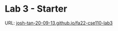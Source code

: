 # Lab 3 - Starter
URL: [josh-tan-20-09-13.github.io/fa22-cse110-lab3](josh-tan-20-09-13.github.io/fa22-cse110-lab3)
